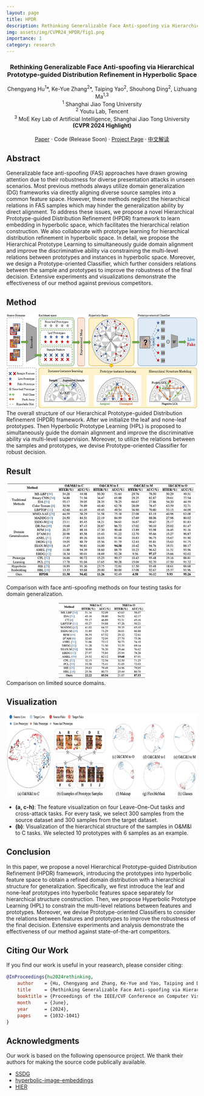 ```yaml
---
layout: page
title: HPDR
description: Rethinking Generalizable Face Anti-spoofing via Hierarchical Prototype-guided Distribution Refinement in Hyperbolic Space (CVPR-2024 Highlight)
img: assets/img/CVPR24_HPDR/fig1.png
importance: 1
category: research
---
```



<h3 align="center">Rethinking Generalizable Face Anti-spoofing via Hierarchical Prototype-guided Distribution Refinement in Hyperbolic Space</h3>

  <p align="center">
    Chengyang Hu<sup>1</sup>*, Ke-Yue Zhang<sup>2</sup>*, Taiping Yao<sup>2</sup>, Shouhong Ding<sup>2</sup>, Lizhuang Ma<sup>1,3</sup>
    <br />
    <sup>1</sup> Shanghai Jiao Tong University
    <br />
    <sup>2</sup> Youtu Lab, Tencent
    <br />
    <sup>3</sup> MoE Key Lab of Artificial Intelligence, Shanghai Jiao Tong University
    <br />
    <a><strong>(CVPR 2024 Highlight)</strong></a>
    <br />
    <br />
    <a href="https://openaccess.thecvf.com/content/CVPR2024/html/Hu_Rethinking_Generalizable_Face_Anti-spoofing_via_Hierarchical_Prototype-guided_Distribution_Refinement_in_CVPR_2024_paper.html">Paper</a>
    ·
    <!-- <a href="https://github.com/github_username/repo_name/issues/new?labels=bug&template=bug-report---.md">Code</a> -->
    Code (Release Soon)
    ·
    <a href="https://hu-cheng-yang.github.io/projects/CVPR2024_HPDR/">Project Page</a>
    ·
    <a href="https://mp.weixin.qq.com/s/me7zOeEhBfpmLamuqU-39Q">中文解读</a>
  </p>

## Abstract

Generalizable face anti-spoofing (FAS) approaches have drawn growing attention due to their robustness for diverse presentation attacks in unseen scenarios. Most previous methods always utilize domain generalization (DG) frameworks via directly aligning diverse source samples into a common feature space. However, these methods neglect the hierarchical relations in FAS samples which may hinder the generalization ability by direct alignment. To address these issues, we propose a novel Hierarchical Prototype-guided Distribution Refinement (HPDR) framework to learn embedding in hyperbolic space, which facilitates the hierarchical relation construction. We also collaborate with prototype learning for hierarchical distribution refinement in hyperbolic space. In detail, we propose the Hierarchical Prototype Learning to simultaneously guide domain alignment and improve the discriminative ability via constraining the multi-level relations between prototypes and instances in hyperbolic space. Moreover, we design a Prototype-oriented Classifier, which further considers relations between the sample and prototypes to improve the robustness of the final decision. Extensive experiments and visualizations demonstrate the effectiveness of our method against previous competitors.

## Method


<div align=center> 
<img src="/assets/img/CVPR24_HPDR/Framework.png" height=250>
</div>
The overall structure of our Hierarchical Prototype-guided Distribution Refinement (HPDR) framework. After we initialize the leaf and none-leaf prototypes. Then Hyperbolic Prototype Learning (HPL) is proposed to simultaneously guide the domain alignment and improve the discriminative ability via multi-level supervision. Moreover, to utilize the relations between the samples and prototypes, we devise Prototype-oriented Classifier for robust decision.


## Result


<div align=center> 
<img src="/assets/img/CVPR24_HPDR/result.png" height=250>
</div>

Comparison with face anti-spoofing methods on four testing tasks for domain generalization.

<div align=center> 


<img src="/assets/img/CVPR24_HPDR/result_limit.png" height=200>

</div>
Comparison on limited source domains.


## Visualization

<div align=center> 


<img src="/assets/img/CVPR24_HPDR/visualization.png" height=220>

</div>

* **(a, c-h)**: The feature visualization on four Leave-One-Out tasks and cross-attack tasks. For every task, we select 300 samples from the source dataset and 300 samples from the target dataset. 
* **(b)**: Visualization of the hierarchical structure of the samples in O&M&I to C tasks. We selected 10 prototypes with 6 samples as an example.

## Conclusion
In this paper, we propose a novel Hierarchical Prototype-guided Distribution Refinement (HPDR) framework, introducing the prototypes into hyperbolic feature space to obtain a refined domain distribution with a hierarchical structure for generalization. Specifically, we first introduce the leaf and none-leaf prototypes into hyperbolic features space separately for hierarchical structure construction. Then, we propose Hyperbolic Prototype Learning (HPL) to constrain the multi-level relations between features and prototypes. Moreover, we devise Prototype-oriented Classifiers to consider the relations between features and prototypes to improve the robustness of the final decision. Extensive experiments and analysis demonstrate the effectiveness of our method against state-of-the-art competitors.


<!-- CONTRIBUTING -->
## Citing Our Work

If you find our work is useful in your reasearch, please consider citing:
```bib
@InProceedings{hu2024rethinking,
    author    = {Hu, Chengyang and Zhang, Ke-Yue and Yao, Taiping and Ding, Shouhong and Ma, Lizhuang},
    title     = {Rethinking Generalizable Face Anti-spoofing via Hierarchical Prototype-guided Distribution Refinement in Hyperbolic Space},
    booktitle = {Proceedings of the IEEE/CVF Conference on Computer Vision and Pattern Recognition (CVPR)},
    month     = {June},
    year      = {2024},
    pages     = {1032-1041}
}
```


<!-- ACKNOWLEDGMENTS -->
## Acknowledgments
Our work is based on the following opensource project. We thank their authors for making the source code publically available.
* [SSDG](https://github.com/taylover-pei/SSDG-CVPR2020)
* [hyperbolic-image-embeddings](https://github.com/leymir/hyperbolic-image-embeddings)
* [HIER](https://github.com/tjddus9597/HIER-CVPR23)

